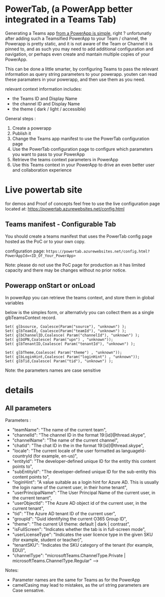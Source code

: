 # PowerTab, (a PowerApp better integrated in a Teams Tab)

Generating a Teams app [from a PowerApp is simple](https://docs.microsoft.com/en-us/powerapps/maker/canvas-apps/embed-teams-app), right ?
unfortunatly after adding such a Teamsified PowerApp to your Team / channel, the Powerapp is pretty static, and it is not aware of the Team or Channel it is pinned to, and as such you may need to add additional configuration and navigation,
or perhaps even create and mantain multiple copies of your PowerApp.

This can be done a little smarter, by configuring Teams to pass the relevant information as query string parameters to your powerapp.
youten can read these paramaters in your powerapp, and then use them as you need.

relevant context information includes: 
* the Teams ID and Display Name 
* the channel ID and Display Name
* the theme ( dark / light / accessible) 


General steps :
1. Create a powerapp 
2. Publish it
3. Change the Teams app manifest to use the PowerTab configuration page
4. Use the PowerTab configuration page to configure which parameters you want to pass to your PowerApp
5. Retrieve the teams context parameters in PowerApp 
6. Use this Teams context in your PowerApp to drive an even better user and collaboration experience      


# Live powertab site 
for demos and Proof of concepts feel free to use the live configuration page located at:
https://powertab.azurewebsites.net/config.html


## Teams manifest - Configurable Tab  

You should create a teams manifest that uses the PowerTab config page hosted as the PoC or to your own copy.

configuration page: `https://powertab.azurewebsites.net/config.html?PowerAppId=<ID_Of_Your_PowerApp>`

Note: please do not use the PoC page for production as it has limited capacity and there may be changes without no prior notice. 

## Powerapp onStart or onLoad

In powerApp you can retrieve the teams context, and store them in global variables 

below is the simples form, or alternativly you can collect them as a single glbTeamsContext record.  

``` powerapp
Set( glbsource, Coalesce(Param("source"), "unknown") );
Set( glbTeamId, Coalesce(Param("teamId"), "unknown") );
Set( glbChannelID,Coalesce( Param("channelId"), "unknown") );
Set( glbUPN,Coalesce( Param("upn") , "unknown"));
Set( glbTenantID,Coalesce( Param("tenantId"), "unknown") );

Set( glbTheme,Coalesce( Param("theme") , "unknown"));
Set( glbLoginHint,Coalesce( Param("loginHint") , "unknown"));
Set( glbTid,Coalesce( Param("tid"), "unknown") );

```
Note:  the parameters names are case sensitive 

# details 

## All  parameters 


Parameters :
 - "teamName": "The name of the current team",
 - "channelId": "The channel ID in the format 19:[id]@thread.skype",
 - "channelName": "The name of the current channel",
 - "chatId": "The chat ID in the in the format 19:[id]@thread.skype",
 - "locale": "The current locale of the user formatted as languageId-countryId (for example, en-us)",
 - "entityId": "The developer-defined unique ID for the entity this content points to",
 - "subEntityId": "The developer-defined unique ID for the sub-entity this content points to",
 - "loginHint": "A value suitable as a login hint for Azure AD. This is usually the login name of the current user, in their home tenant",
 - "userPrincipalName": "The User Principal Name of the current user, in the current tenant",
 - "userObjectId": "The Azure AD object id of the current user, in the current tenant",
 - "tid": "The Azure AD tenant ID of the current user",
 - "groupId": "Guid identifying the current O365 Group ID",
 - "theme": "The current UI theme: default | dark | contrast",
 - "isFullScreen": "Indicates whether the tab is in full-screen mode",
 - "userLicenseType": "Indicates the user licence type in the given SKU (for example, student or teacher)",
 - "tenantSKU": "Indicates the SKU category of the tenant (for example, EDU)",
 - "channelType": "microsoftTeams.ChannelType.Private | microsoftTeams.ChannelType.Regular" -->

Notes:  
- Parameter names are the same for Teams as for the PowerApp
- camelCasing may lead to mistakes, as the url string parameters are Case sensative.
